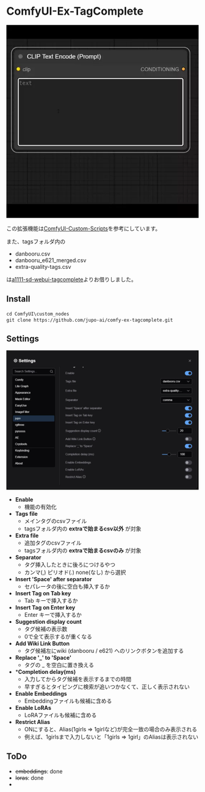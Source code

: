 # ComfyUI-Ex-TagComplete

![capture](assets/capture.webp)

この拡張機能は[ComfyUI-Custom-Scripts](https://github.com/pythongosssss/ComfyUI-Custom-Scripts)を参考にしています。

また、tagsフォルダ内の

- danbooru.csv
- danbooru_e621_merged.csv
- extra-quality-tags.csv

は[a1111-sd-webui-tagcomplete](https://github.com/DominikDoom/a1111-sd-webui-tagcomplete)よりお借りしました。


## Install
```
cd ComfyUI\custom_nodes
git clone https://github.com/jupo-ai/comfy-ex-tagcomplete.git
```

## Settings
![settings](assets/settings.webp)
- **Enable**
  - 機能の有効化
- **Tags file**
  - メインタグのcsvファイル
  - tagsフォルダ内の **extraで始まるcsv以外** が対象
- **Extra file**
  - 追加タグのcsvファイル
  - tagsフォルダ内の **extraで始まるcsvのみ** が対象
- **Separator**
  - タグ挿入したときに後ろにつけるやつ
  - カンマ(,) ピリオド(.) none(なし) から選択
- **Insert 'Space' after separator**
  - セパレータの後に空白も挿入するか
- **Insert Tag on Tab key**
  - Tab キーで挿入するか
- **Insert Tag on Enter key**
  - Enter キーで挿入するか
- **Suggestion display count**
  - タグ候補の表示数
  - 0で全て表示するが重くなる
- **Add Wiki Link Button**
  - タグ候補左にwiki (danbooru / e621) へのリンクボタンを追加する
- **Replace '_' to 'Space'**
  - タグの _ を空白に置き換える
- ***Completion delay(ms)**
  - 入力してからタグ候補を表示するまでの時間
  - 早すぎるとタイピングに検索が追いつかなくて、正しく表示されない
- **Enable Embeddings**
  - Embeddingファイルも候補に含める
- **Enable LoRAs**
  - LoRAファイルも候補に含める
- **Restrict Alias**
  - ONにすると、Alias(1girls => 1girlなど)が完全一致の場合のみ表示される
  - 例えば、1girlsまで入力しないと「1girls => 1girl」のAliasは表示されない

## ToDo
- ~~embeddings~~: done
- ~~loras~~: done
- 
